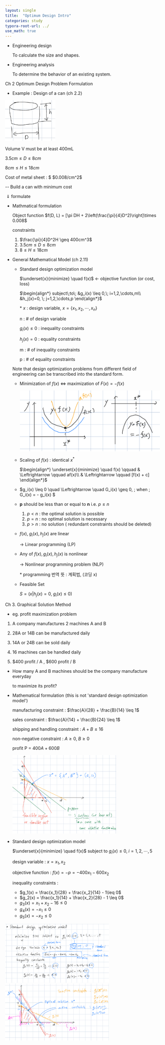 ```yaml
---
layout: single
title:  "Optimum Design Intro"
categories: study
typora-root-url: ../
use_math: true
---
```




- Engineering design

  To calculate the size and shapes.

- Engineering analysis

  To determine the behavior of an existing system.



Ch 2 Optimum Design Problem Formulation

- Example : Design of a can (ch 2.2)

<img src="/images/2023-08-28-Optimum Design Intro/image-20230828131207770.png" alt="image-20230828131207770" style="zoom:33%;" />

Volume V must be at least 400mL

$3.5cm \leq D \leq 8cm$

$8cm \leq H \leq 18cm$

Cost of metal sheet : $ \$0.008/cm^2$

-- Build a can with minimum cost

​                        $\Downarrow$ formulate

- Mathmatical formulation

  Object function $f(D, L) = [\pi DH + 2\left(\frac{\pi}{4}D^2)\right]\times 0.008$

  
  
  constraints 
  
  1. $\frac{\pi}{4}D^2H \geq 400cm^3$
  1. $3.5cm \leq D \leq 8cm$
  1. $8 \leq H \leq 18cm$

 

- General Mathematical Model (ch 2.11)

  - Standard design optimization model

    $\underset{x}{minimize} \quad f(x)$   $\leftarrow$  objective function (or cost, loss)
    
    $\begin{align*} 
    subject\;to\; &g_i(x) \leq 0,\; i=1,2,\cdots,m\\
    &h_j(x)=0, \; j=1,2,\cdots,p
    \end{align*}$
    
    
    
    &#42; $x$ : design variable, $x = \{x_1, x_2, \cdots, x_n\}$
    
       n : # of design variable
    
       $g_i(x) \leq 0$ : inequality constraints
    
       $h_j(x) = 0$ : equality constraints
    
       m : # of inequality constraints
    
       p  : # of equality constraints
    
    
    
  
   Note that design optimization problems from different field of engineering can be transcribed into the standard form.
  
  - Minimization of $f(x)$                     $\Leftrightarrow$                 maximization of $F(x) = -f(x)$
  
    <img src="/images/2023-08-28-Optimum Design Intro/IMG_0339 2023-08-30 02_10_09.jpg" alt="IMG_0339 2023-08-30 02_10_09" style="zoom:50%;" />
  
  - Scaling of $f(x)$ : identical $x^*$
  
    $\begin{align*}
    \underset{x}{minimize} \quad f(x) \qquad & \Leftrightarrow \qquad af(x)\\ 
    & \Leftrightarrow \qquad [f(x) + c]
    \end{align*}$
  
  - $g_i(x) \leq 0 \quad \Leftrightarrow \quad G_i(x) \geq 0, \; when \; G_i(x) = - g_i(x) $ 
  
  - **p** should be less than or equal to **n**     i.e. $p \leq n$ 
  
    1.  $p < n$ : the optimal solution is possible
    2.  $p =n$ : no optimal solution is necessary
    3.  $p > n$ : no solution ( redundant constraints should be deleted)
  
     
  
  - $f(x), \; g_i(x), h_j(x)$ are linear
  
    $\rightarrow$ Linear programming (LP)
  
  - Any of $f(x), g_i(x), h_j(x)$ is nonlinear
  
    $\rightarrow$ Nonlinear programming problem (NLP)
  
    &#42; programming 번역 뜻 : 계획법, (코딩 x)
  
  
  
  - Feasible Set
  
    $S = (x | h_j(x)=0, \; g_i(x) \leq 0)$
  
  

Ch 3. Graphical Solution Method

-  eg. profit maximization problem

  1.  A company manufactures 2 machines A and B

  2. 28A or 14B can be manufactured daily

  3. 14A or 24B can be sold daily

  4. 16 machines can be handled daily

  5. \$400 profit / A , \$600 profit / B

     

  - How many A and B machines should be the company manufacture everyday 

    to maximize its profit?

  

  - Mathematical formulation (this is not 'standard design optimization model')


    manufacturing constraint : $\frac{A}{28} + \frac{B}{14} \leq 1$
    
    sales constraint : $\frac{A}{14} + \frac{B}{24} \leq 1$
    
    shipping and handling constraint : $A+B\leq16$
    
    non-negative constraint : $A \geq 0,\; B\geq 0$


    profit P = $400 A + 600 B$
    
    <img src="/images/2023-08-28-Optimum Design Intro/abc.png" alt="abc" style="zoom: 33%;" />

  - Standard design optimization model

    $\underset{x}{minimize} \quad f(x)$   subject to   $g_i(x) \leq 0, \; i = 1,2, \cdots, 5$

    design variable :    $x = {x_1, x_2}$

    objective function :    $f(x) = -p = -400x_1 -600x_2$

    inequality constraints :

    - $g_1(x) = \frac{x_1}{28} + \frac{x_2}{14} - 1\leq 0$
    - $g_2(x) = \frac{x_1}{14} + \frac{x_2}{28} - 1 \leq 0$
    - $g_3(x) = x_1 + x_2 -16 \leq 0$
    - $g_4(x) = -x_1 \leq 0$
    - $g_5(x) = -x_2 \leq 0$

<img src="/images/2023-08-28-Optimum Design Intro/2.png" alt="2" style="zoom:33%;" />



<img src="/images/2023-08-28-Optimum Design Intro/3.png" alt="3" style="zoom: 33%;" />
